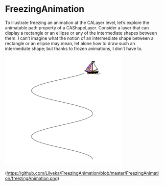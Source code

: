 # FreezingAnimation
To illustrate freezing an animation at the CALayer level, let’s explore the animatable path property of a CAShapeLayer. Consider a layer that can display a rectangle or an ellipse or any of the intermediate shapes between them. I can’t imagine what the notion of an intermediate shape between a rectangle or an ellipse may mean, let alone how to draw such an intermediate shape; but thanks to frozen animations, I don’t have to.


![A](https://github.com/Lilyeka/SailingBoat/blob/master/SailingBoat/boatPath.png "A boat and the course she’ll sail")

(https://github.com/Lilyeka/FreezingAnimation/blob/master/FreezingAnimation/freezingAnimation.png)

